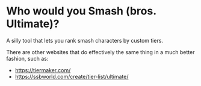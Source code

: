# Who would you Smash (bros. Ultimate)?

A silly tool that lets you rank smash characters by custom tiers.

There are other websites that do effectively the same thing in a much better fashion, such as:
- https://tiermaker.com/
- https://ssbworld.com/create/tier-list/ultimate/
